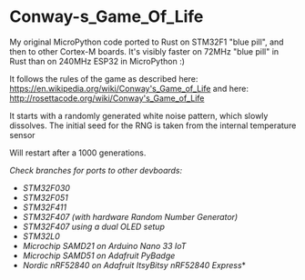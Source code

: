 # Conway-s_Game_Of_Life

My original MicroPython code ported to Rust on STM32F1 "blue pill", and then to other Cortex-M boards.
It's visibly faster on 72MHz "blue pill" in Rust than on 240MHz ESP32 in MicroPython :)

It follows the rules of the game as described here: https://en.wikipedia.org/wiki/Conway's_Game_of_Life
and here: http://rosettacode.org/wiki/Conway's_Game_of_Life

It starts with a randomly generated white noise pattern, which slowly dissolves. 
The initial seed for the RNG is taken from the internal temperature sensor

Will restart after a 1000 generations.

_Check branches for ports to other devboards:_
* _STM32F030_
* _STM32F051_
* _STM32F411_
* _STM32F407 (with hardware Random Number Generator)_
* _STM32F407 using a dual OLED setup_
* _STM32L0_
* _Microchip SAMD21 on Arduino Nano 33 IoT_
* _Microchip SAMD51 on Adafruit PyBadge_
* _Nordic nRF52840 on Adafruit ItsyBitsy nRF52840 Express_* 



